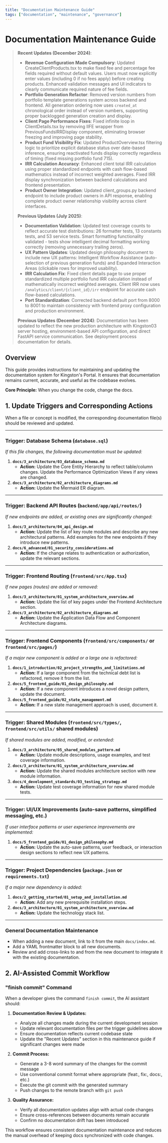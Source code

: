 ```yaml
---
title: "Documentation Maintenance Guide"
tags: ["documentation", "maintenance", "governance"]
---
```


# Documentation Maintenance Guide

> **Recent Updates (December 2024)**: 
> - **Revenue Configuration Made Compulsory**: Updated CreateClientProducts.tsx to make fixed fee and percentage fee fields required without default values. Users must now explicitly enter values (including 0 if no fees apply) before creating products. Enhanced validation messages and UI indicators to clearly communicate required nature of fee fields.
> - **Portfolio Generation Refactor**: Removed version numbers from portfolio template generations system across backend and frontend. All generation ordering now uses `created_at` chronological order instead of version numbers, supporting proper backlogged generation creation and display.
> - **Client Page Performance Fixes**: Fixed infinite loop in ClientDetails.tsx by removing IIFE wrapper from PreviousFundsIRRDisplay component, eliminating browser freezing and improving page stability.
> - **Product Fund Visibility Fix**: Updated ProductOverview.tsx filtering logic to prioritize explicit database status over date-based inference, ensuring reactivated funds display correctly regardless of timing (fixed missing portfolio fund 715).
> - **IRR Calculation Accuracy**: Enhanced client total IRR calculation using proper standardized endpoints with cash flow-based mathematics instead of incorrect weighted averages. Fixed IRR display synchronization between backend calculations and frontend presentation.
> - **Product Owner Integration**: Updated client_groups.py backend endpoint to include product owners in API response, enabling complete product owner relationship visibility across client interfaces.
> 
> **Previous Updates (July 2025)**:
> - **Documentation Validation**: Updated test coverage counts to reflect accurate test distributions: 26 formatter tests, 13 constants tests, and 53 service tests. Smart formatting functionality validated - tests show intelligent decimal formatting working correctly (removing unnecessary trailing zeros).
> - **UX Pattern Updates**: Updated design philosophy document to include new UX patterns: Intelligent Workflow Assistance (auto-selection of previous generation funds) and Expanded Interaction Areas (clickable rows for improved usability).
> - **IRR Calculation Fix**: Fixed client details page to use proper standardized multiple portfolio fund IRR calculation instead of mathematically incorrect weighted averages. Client IRR now uses `/analytics/client/{client_id}/irr` endpoint for accurate cash flow-based calculations.
> - **Port Standardization**: Corrected backend default port from 8000 to 8001 to maintain consistency with frontend proxy configuration and production environment.
> 
> **Previous Updates (December 2024)**: Documentation has been updated to reflect the new production architecture with Kingston03 server hosting, environment-based API configuration, and direct FastAPI service communication. See deployment process documentation for details.

## Overview

This guide provides instructions for maintaining and updating the documentation system for Kingston's Portal. It ensures that documentation remains current, accurate, and useful as the codebase evolves.

**Core Principle:** When you change the code, change the docs.

## 1. Update Triggers and Corresponding Actions

When a file or concept is modified, the corresponding documentation file(s) should be reviewed and updated.

---

### **Trigger: Database Schema (`database.sql`)**
*If this file changes, the following documentation must be updated:*

1.  **`docs/3_architecture/03_database_schema.md`**
    - **Action:** Update the Core Entity Hierarchy to reflect table/column changes. Update the Performance Optimization Views if any views are changed.
2.  **`docs/3_architecture/02_architecture_diagrams.md`**
    - **Action:** Update the Mermaid ER diagram.

---

### **Trigger: Backend API Routes (`backend/app/api/routes/`)**
*If new endpoints are added, or existing ones are significantly changed:*

1.  **`docs/3_architecture/04_api_design.md`**
    - **Action:** Update the list of key route modules and describe any new architectural patterns. Add examples for the new endpoints if they introduce new patterns.
2.  **`docs/6_advanced/01_security_considerations.md`**
    - **Action:** If the change relates to authentication or authorization, update the relevant sections.

---

### **Trigger: Frontend Routing (`frontend/src/App.tsx`)**
*If new pages (routes) are added or removed:*

1.  **`docs/3_architecture/01_system_architecture_overview.md`**
    - **Action:** Update the list of key pages under the Frontend Architecture section.
2.  **`docs/3_architecture/02_architecture_diagrams.md`**
    - **Action:** Update the Application Data Flow and Component Architecture diagrams.

---

### **Trigger: Frontend Components (`frontend/src/components/` or `frontend/src/pages/`)**
*If a major new component is added or a large one is refactored:*

1.  **`docs/1_introduction/02_project_strengths_and_limitations.md`**
    - **Action:** If a large component from the technical debt list is refactored, remove it from the list.
2.  **`docs/5_frontend_guide/01_design_philosophy.md`**
    - **Action:** If a new component introduces a novel design pattern, update the document.
3.  **`docs/5_frontend_guide/02_state_management.md`**
    - **Action:** If a new state management approach is used, document it.

---

### **Trigger: Shared Modules (`frontend/src/types/`, `frontend/src/utils/` shared modules)**
*If shared modules are added, modified, or extended:*

1.  **`docs/3_architecture/05_shared_modules_pattern.md`**
    - **Action:** Update module descriptions, usage examples, and test coverage information.
2.  **`docs/3_architecture/01_system_architecture_overview.md`**
    - **Action:** Update the shared modules architecture section with new module information.
3.  **`docs/4_development_standards/03_testing_strategy.md`**
    - **Action:** Update test coverage information for new shared module tests.

---

### **Trigger: UI/UX Improvements (auto-save patterns, simplified messaging, etc.)**
*If user interface patterns or user experience improvements are implemented:*

1.  **`docs/5_frontend_guide/01_design_philosophy.md`**
    - **Action:** Update the auto-save patterns, user feedback, or interaction design sections to reflect new UX patterns.

---

### **Trigger: Project Dependencies (`package.json` or `requirements.txt`)**
*If a major new dependency is added:*

1.  **`docs/2_getting_started/01_setup_and_installation.md`**
    - **Action:** Add any new prerequisite installation steps.
2.  **`docs/3_architecture/01_system_architecture_overview.md`**
    - **Action:** Update the technology stack list.

---

### **General Documentation Maintenance**
- When adding a new document, link to it from the main `docs/index.md`.
- Add a YAML frontmatter block to all new documents.
- Review and add cross-links to and from the new document to integrate it with the existing documentation.

## 2. AI-Assisted Commit Workflow

### **"finish commit" Command**
When a developer gives the command `finish commit`, the AI assistant should:

1. **Documentation Review & Updates:**
   - Analyze all changes made during the current development session
   - Update relevant documentation files per the trigger guidelines above
   - Ensure documentation reflects current codebase state
   - Update the "Recent Updates" section in this maintenance guide if significant changes were made

2. **Commit Process:**
   - Generate a 3-8 word summary of the changes for the commit message
   - Use conventional commit format where appropriate (feat:, fix:, docs:, etc.)
   - Execute the git commit with the generated summary
   - Push changes to the remote branch with `git push`

3. **Quality Assurance:**
   - Verify all documentation updates align with actual code changes
   - Ensure cross-references between documents remain accurate
   - Confirm no documentation drift has been introduced

This workflow ensures consistent documentation maintenance and reduces the manual overhead of keeping docs synchronized with code changes. 